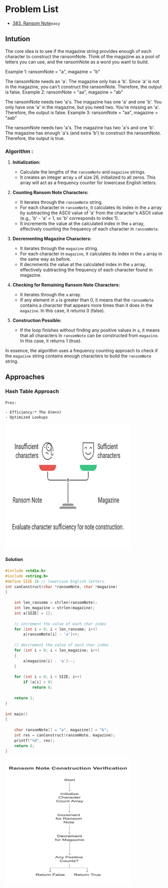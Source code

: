 # Problem List

- [383. Ransom Note](https://leetcode.com/problems/ransom-note/description/?envType=study-plan-v2&envId=top-interview-150)`easy`

## Intution
The core idea is to see if the magazine string provides enough of each character to construct the ransomNote. Think of the magazine as a pool of letters you can use, and the ransomNote as a word you want to build.

Example 1: ransomNote = "a", magazine = "b"

The ransomNote needs an 'a'.
The magazine only has a 'b'.
Since 'a' is not in the magazine, you can't construct the ransomNote. Therefore, the output is false.
Example 2: ransomNote = "aa", magazine = "ab"

The ransomNote needs two 'a's.
The magazine has one 'a' and one 'b'.
You only have one 'a' in the magazine, but you need two. You're missing an 'a'. Therefore, the output is false.
Example 3: ransomNote = "aa", magazine = "aab"

The ransomNote needs two 'a's.
The magazine has two 'a's and one 'b'.
The magazine has enough 'a's (and extra 'b') to construct the ransomNote. Therefore, the output is true.

### Algorithm :

1.  **Initialization:**
    * Calculate the lengths of the `ransomNote` and `magazine` strings.
    * It creates an integer array `a` of size 26, initialized to all zeros. This array will act as a frequency counter for lowercase English letters.

2.  **Counting Ransom Note Characters:**
    * It iterates through the `ransomNote` string.
    * For each character in `ransomNote`, it calculates its index in the `a` array by subtracting the ASCII value of 'a' from the character's ASCII value (e.g., 'b' - 'a' = 1, so 'b' corresponds to index 1).
    * It increments the value at the calculated index in the `a` array, effectively counting the frequency of each character in `ransomNote`.

3.  **Decrementing Magazine Characters:**
    * It iterates through the `magazine` string.
    * For each character in `magazine`, it calculates its index in the `a` array in the same way as before.
    * It decrements the value at the calculated index in the `a` array, effectively subtracting the frequency of each character found in magazine.

4.  **Checking for Remaining Ransom Note Characters:**
    * It iterates through the `a` array.
    * If any element in `a` is greater than 0, it means that the `ransomNote` contains a character that appears more times than it does in the `magazine`. In this case, it returns 0 (false).

5.  **Construction Possible:**
    * If the loop finishes without finding any positive values in `a`, it means that all characters in `ransomNote` can be constructed from `magazine`. In this case, it returns 1 (true).

In essence, the algorithm uses a frequency counting approach to check if the `magazine` string contains enough characters to build the `ransomNote` string.

## Approaches

### Hash Table  Approach

<code>Pros:</code>

    - Efficiency:* The O(m+n) 
    - Optimized Lookups


<img src="./383a.png" width="400"  height="400">

#### Solution
~~~c
#include <stdio.h>
#include <string.h>
#define SIZE 26 // lowercase English letters.
int canConstruct(char *ransomNote, char *magazine)
{

    int len_ransome = strlen(ransomNote);
    int len_magazine = strlen(magazine);
    int a[SIZE] = {};

    // increment the value of each char index
    for (int i = 0; i < len_ransome; i++)
        a[ransomNote[i] - 'a']++;

    // deccrement the value of each char index
    for (int i = 0; i < len_magazine; i++)
    {
        a[magazine[i] - 'a']--;
    }

    for (int i = 0; i < SIZE; i++)
        if (a[i] > 0)
            return 0;

    return 1;
}

int main()
{

    char ransomNote[] = "a", magazine[] = "b";
    int res = canConstruct(ransomNote, magazine);
    printf("%d", res);
    return 0;
}
~~~

<img src="./383b.png" width="400"  height="400">